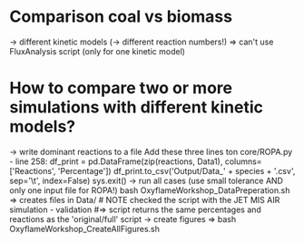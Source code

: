 # Comparison coal vs biomass
-> different kinetic models
(-> different reaction numbers!)
=> can't use FluxAnalysis script (only for one kinetic model)

# How to compare two or more simulations with different kinetic models?
-> write dominant reactions to a file
    Add these three lines ton core/ROPA.py - line 258:
    df_print = pd.DataFrame(zip(reactions, Data1), columns=['Reactions', 'Percentage'])
    df_print.to_csv('Output/Data_' + species  + '.csv', sep='\t', index=False)
    sys.exit()
-> run all cases (use small tolerance AND only one input file for ROPA!)
    bash OxyflameWorkshop_DataPreperation.sh
    => creates files in Data/
    # NOTE checked the script with the JET MIS AIR simulation - validation
    #=> script returns the same percentages and reactions as the 'original/full' script
-> create figures
    => bash OxyflameWorkshop_CreateAllFigures.sh
